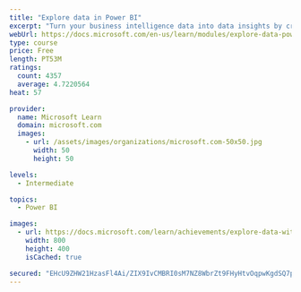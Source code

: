 ```yaml
---
title: "Explore data in Power BI"
excerpt: "Turn your business intelligence data into data insights by creating and configuring Power BI dashboards."
webUrl: https://docs.microsoft.com/en-us/learn/modules/explore-data-power-bi/
type: course
price: Free
length: PT53M
ratings:
  count: 4357
  average: 4.7220564
heat: 57

provider:
  name: Microsoft Learn
  domain: microsoft.com
  images:
    - url: /assets/images/organizations/microsoft.com-50x50.jpg
      width: 50
      height: 50

levels:
  - Intermediate

topics:
  - Power BI

images:
  - url: https://docs.microsoft.com/learn/achievements/explore-data-with-power-bi-desktop-social.png
    width: 800
    height: 400
    isCached: true

secured: "EHcU9ZHW21HzasFl4Ai/ZIX9IvCMBRI0sM7NZ8WbrZt9FHyHtvOqpwKgdSQ7pnbgl/3V1NjJs37U6kSG8xfA0wcH4paLS5+nbO7PF4jJRjTAylYB+YkoDNyRYwaZZh1VxjTwxqoLKy9AskmvwLmMi84qUVPGGp8IBlJFYqB0q8bm0ImF7TYEivhUhspAOsraRp3Oo9tben81kuuNbCCk77LpYWUGphTSwaiR7gOFkaIetnxvfNEByArkJfv7SBWlWuBqgY4KWYBqCz8JclcOgX0YTHQ/QWWJtEN8TVgyOWHOKlJZ1RwBVEZsWtlgA2hQWZUxO+lBcT8ENY7rFWonc66ilviTy86kF2xH2yQXOBMGC6D6bIQJVF7/Ni7rWyOyeXWom/oCuVXNq0rZWetrj8gKxS6QNjTHBl7/3CmdIvg=;wRMqC+/EyAPfbk0QhKx6IA=="
---
```


